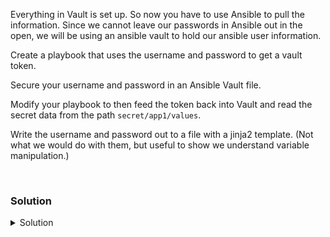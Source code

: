 Everything in Vault is set up. So now you have to use Ansible to pull the information. Since we cannot leave our passwords in Ansible out in the open, we will be using an ansible vault to hold our ansible user information.

Create a playbook that uses the username and password to get a vault token.

Secure your username and password in an Ansible Vault file.

Modify your playbook to then feed the token back into Vault and read the secret data from the path `secret/app1/values`. 

Write the username and password out to a file with a jinja2 template. (Not what we would do with them, but useful to show we understand variable manipulation.)

<br>

### Solution
<details>
<summary>Solution</summary>

Create an ansible playbook that can authenticate to vault `/root/secret-read.yaml`

```plain
---
- name: Read variables
  hosts: localhost
  vars:
  gather_facts: True
  become: False
  tasks:


  - name: test my connection to vault for credentials
    uri:
      url: "http://127.0.0.1:8200/v1/auth/userpass/login/{{username}}"
      return_content: yes
      method: POST
      body_format: json
      body: { password : "{{ password }}" }
    register: user_connect

  - name: Debug user_connect
    debug:
      var: user_connect
```

Run a test of the playbook with variables at the command line. (This is not secure, but we want to see it run.)

```plain
ansible-playbook /root/secret-read.yaml --extra-vars "username=ansible password='ansible12#$'"
```{{exec}}

Now we'll add those to a vault file.

```plain
ansible-vault create vault.yaml
```{{exec}}

Create a password `Ansible1234` and the add the lines

```plain
username: ansible
password: ansible12#$
```

Add the following lines to your playbook

```plain
---
- name: Read variables
  hosts: localhost
  vars:
  #Added ----------------
  vars_files:
  - /root/vault.yaml
  # ---------------------
  gather_facts: True
  become: False
```

Re-run the playbook and verify the vault is working (you will have to put in the vault password now.)

```plain
ansible-playbook --ask-vault-pass /root/secret-read.yaml
```{{exec}}

Now we've secured our credentials and we've read the token. Let's add to our playbook and give vault that token to read the credentials.

Note our token is: `user_connect.json.auth.client_token` in our json output

```
#Add this below previous playbook task

  - name: Read the secret
    uri:
      url: "http://127.0.0.1:8200/v1/secret/data/app1/values"
      method: GET
      return_content: yes
      headers:
        X-Vault-Token: "{{ user_connect.json.auth.client_token }}"
    register: secret_creds

  - name: debug the secret_creds 
    debug:
      var: secret_creds

```

Verify that you can read the data out in the debug output.

Challenge: Can you read the exact data into debug variables?

```plain
  - name: Show the individual username
    debug:
      var: secret_creds.json.data.data.username

  - name: Show the individual password
    debug:
      var: secret_creds.json.data.data.password
```

Re-run the playbook with those lines added and see if you can see the username and password.

</details>